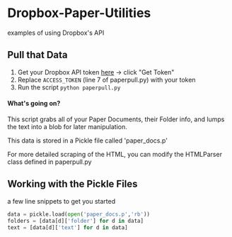 # Dropbox-Paper-Utilities
examples of using Dropbox's API 


## Pull that Data 
1. Get your Dropbox API token [here](https://dropbox.github.io/dropbox-api-v2-explorer/#paper_docs/list) -> click "Get Token"
2. Replace ``ACCESS_TOKEN`` (line 7 of paperpull.py) with your token
3. Run the script
`` python paperpull.py ``
#### What's going on?
This script grabs all of your Paper Documents, their Folder info, and lumps the text into a blob for later manipulation.

This data is stored in a Pickle file called 'paper_docs.p'

For more detailed scraping of the HTML, you can modify the HTMLParser class defined in paperpull.py

## Working with the Pickle Files
a few line snippets to get you started

```python
data = pickle.load(open('paper_docs.p','rb'))
folders = [data[d]['folder'] for d in data]
text = [data[d]['text'] for d in data]
```